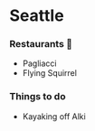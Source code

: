 # Seattle

### Restaurants :pizza: 
- Pagliacci
- Flying Squirrel 

### Things to do
- Kayaking off Alki 
